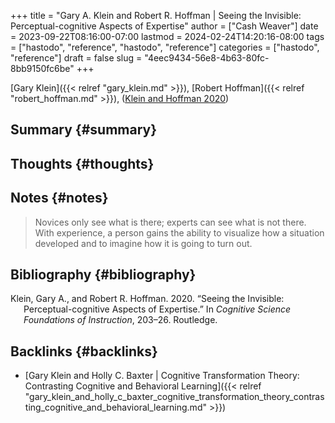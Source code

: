 +++
title = "Gary A. Klein and Robert R. Hoffman | Seeing the Invisible: Perceptual-cognitive Aspects of Expertise"
author = ["Cash Weaver"]
date = 2023-09-22T08:16:00-07:00
lastmod = 2024-02-24T14:20:16-08:00
tags = ["hastodo", "reference", "hastodo", "reference"]
categories = ["hastodo", "reference"]
draft = false
slug = "4eec9434-56e8-4b63-80fc-8bb9150fc6be"
+++

[Gary Klein]({{< relref "gary_klein.md" >}}), [Robert Hoffman]({{< relref "robert_hoffman.md" >}}), (<a href="#citeproc_bib_item_1">Klein and Hoffman 2020</a>)


## Summary {#summary}


## Thoughts {#thoughts}


## Notes {#notes}

> Novices only see what is there; experts can see what is not there. With experience, a person gains the ability to visualize how a situation developed and to imagine how it is going to turn out.


## Bibliography {#bibliography}

<style>.csl-entry{text-indent: -1.5em; margin-left: 1.5em;}</style><div class="csl-bib-body">
  <div class="csl-entry"><a id="citeproc_bib_item_1"></a>Klein, Gary A., and Robert R. Hoffman. 2020. “Seeing the Invisible: Perceptual-cognitive Aspects of Expertise.” In <i>Cognitive Science Foundations of Instruction</i>, 203–26. Routledge.</div>
</div>


## Backlinks {#backlinks}

-   [Gary Klein and Holly C. Baxter | Cognitive Transformation Theory: Contrasting Cognitive and Behavioral Learning]({{< relref "gary_klein_and_holly_c_baxter_cognitive_transformation_theory_contrasting_cognitive_and_behavioral_learning.md" >}})
